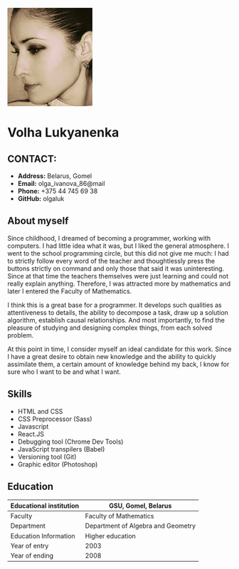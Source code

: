 ![Photo](/photo.jpg)

# Volha Lukyanenka

## CONTACT:
* **Address:** Belarus, Gomel
* **Email:** olga_ivanova_86@mail
* **Phone:** +375 44 745 69 38
* **GitHub:** olgaluk

## About myself

Since childhood, I dreamed of becoming a programmer, working with computers. I had little idea what it was, but I liked the general atmosphere. I went to the school programming circle, but this did not give me much: I had to strictly follow every word of the teacher and thoughtlessly press the buttons strictly on command and only those that said it was uninteresting. Since at that time the teachers themselves were just learning and could not really explain anything. Therefore, I was attracted more by mathematics and later I entered the Faculty of Mathematics.

I think this is a great base for a programmer. It develops such qualities as attentiveness to details, the ability to decompose a task, draw up a solution algorithm, establish causal relationships. And most importantly, to find the pleasure of studying and designing complex things, from each solved problem.

At this point in time, I consider myself an ideal candidate for this work. Since I have a great desire to obtain new knowledge and the ability to quickly assimilate them, a certain amount of knowledge behind my back, I know for sure who I want to be and what I want.

## Skills

* HTML and CSS
* CSS Preprocessor (Sass)
* Javascript
* React.JS
* Debugging tool (Chrome Dev Tools)
* JavaScript transpilers (Babel)
* Versioning tool (Git)
* Graphic editor (Photoshop)

## Education

Educational institution | GSU, Gomel, Belarus
------------ | -------------
Faculty | Faculty of Mathematics
Department | Department of Algebra and Geometry
Education Information | Higher education
Year of entry | 2003
Year of ending | 2008